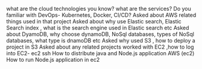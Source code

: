 what are the cloud technologies you know? what are the services?
Do you familiar with DevOps- Kubernetes, Docker, CI/CD?
Asked about AWS related things used in that project
Asked about why use Elastic search, Elastic Search index , what is the search engine used in Elastic search etc
Asked about DyamoDB, why choose dynamoDB, NoSql databases, types of NoSql databases, what type is dnamoDB etc
Asked why used S3 , how to deploy a project in S3
Asked about any related projects worked with EC2 ,how to log into EC2- ec2 ssh
How to distribute java and Node.js application
AWS (ec2)
How to run Node.js application in ec2
